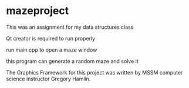 # mazeproject

This was an assignment for my data structures class

Qt creator is required to run properly

run main.cpp to open a maze window

this program can generate a random maze and solve it

The Graphics Framework for this project was written by MSSM computer science instructor Gregory Hamlin.
